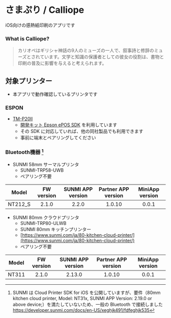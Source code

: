 # さまぷり / Calliope

iOS向けの感熱紙印刷のアプリです

### What is Calliope?

> カリオペはギリシャ神話の9人のミューズの一人で、叙事詩と修辞のミューズとされています。文学と知識の保護者としての彼女の役割は、書物と印刷の普及に影響を与えると考えられます。

## 対象プリンター

- 本アプリで動作確認しているプリンタです

### ESPON

- [TM-P20Ⅱ](https://www.epson.jp/products/receiptprinter/tmp202/)
	- [開発キット Epson ePOS SDK](https://www.epson.jp/products/receiptprinter/develop/devkit.htm) を利用しています
	- その SDK に対応していれば、他の同社製品でも利用できます
	-  事前に端末とペアリングしてください

### Bluetooth機器 [^not-support-sdk]

- SUNMI 58mm サーマルプリンタ
	- SUNMI-TRP58-UWB
	- ペアリング不要

| Model | FW version | SUNMI APP version | Partner APP version | MiniApp version |
| :-: | :-: | :-: | :-: | :-: |
| NT212_S | 2.1.0 | 2.2.0 | 1.0.10 | 0.0.1 |

- SUNMI 80mm クラウドプリンタ
	- SUNMI-TRP80-ULWB
	- SUNMI 80mm キッチンプリンター
	- [https://www.sunmi.com/ja/80-kitchen-cloud-printer/](https://www.sunmi.com/ja/80-kitchen-cloud-printer/)
	- ペアリング不要

| Model | FW version | SUNMI APP version | Partner APP version | MiniApp version |
| :-: | :-: | :-: | :-: | :-: |
| NT311 | 2.1.0 | 2.13.0 |1.0.10 | 0.0.1 |
 
[^not-support-sdk]: SUNMI は Cloud Printer SDK for iOS を公開していますが、要件（80mm kitchen cloud printer, Model: NT31x, SUNMI APP Version: 2.19.0 or above device;）を満たしていないため、一般の Bluetooth で接続しました https://developer.sunmi.com/docs/en-US/xeghjk491/fdfeghjk535
 
